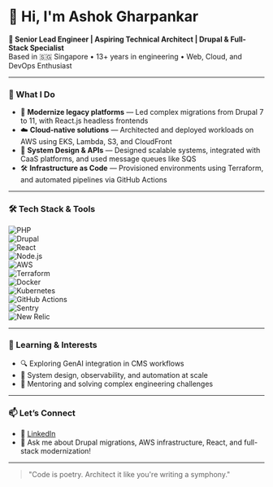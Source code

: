 # 👋 Hi, I'm Ashok Gharpankar

**🚀 Senior Lead Engineer | Aspiring Technical Architect | Drupal & Full-Stack Specialist**  
Based in 🇸🇬 Singapore • 13+ years in engineering • Web, Cloud, and DevOps Enthusiast

---

### 💼 What I Do

- 🔧 **Modernize legacy platforms** — Led complex migrations from Drupal 7 to 11, with React.js headless frontends  
- ☁️ **Cloud-native solutions** — Architected and deployed workloads on AWS using EKS, Lambda, S3, and CloudFront  
- 🧩 **System Design & APIs** — Designed scalable systems, integrated with CaaS platforms, and used message queues like SQS  
- 🛠️ **Infrastructure as Code** — Provisioned environments using Terraform, and automated pipelines via GitHub Actions

---

### 🛠️ Tech Stack & Tools

![PHP](https://img.shields.io/badge/PHP-%23777BB4.svg?style=flat&logo=php&logoColor=white)  
![Drupal](https://img.shields.io/badge/Drupal-0C4B33?style=flat&logo=drupal&logoColor=white)  
![React](https://img.shields.io/badge/React-61DAFB?style=flat&logo=react&logoColor=black)  
![Node.js](https://img.shields.io/badge/Node.js-339933?style=flat&logo=nodedotjs&logoColor=white)  
![AWS](https://img.shields.io/badge/AWS-232F3E?style=flat&logo=amazon-aws&logoColor=white)  
![Terraform](https://img.shields.io/badge/Terraform-7B42BC?style=flat&logo=terraform&logoColor=white)  
![Docker](https://img.shields.io/badge/Docker-2496ED?style=flat&logo=docker&logoColor=white)  
![Kubernetes](https://img.shields.io/badge/Kubernetes-326CE5?style=flat&logo=kubernetes&logoColor=white)  
![GitHub Actions](https://img.shields.io/badge/GitHub_Actions-2088FF?style=flat&logo=github-actions&logoColor=white)  
![Sentry](https://img.shields.io/badge/Sentry-362D59?style=flat&logo=sentry&logoColor=white)  
![New Relic](https://img.shields.io/badge/NewRelic-008080?style=flat&logo=new-relic&logoColor=white)  

---

### 📖 Learning & Interests

- 🔍 Exploring GenAI integration in CMS workflows  
- 🧠 System design, observability, and automation at scale  
- 🎯 Mentoring and solving complex engineering challenges

---

### 📫 Let’s Connect

- 💼 [LinkedIn](https://linkedin.com/in/ashokgharpankar)  
- 💬 Ask me about Drupal migrations, AWS infrastructure, React, and full-stack modernization!

---

> "Code is poetry. Architect it like you're writing a symphony."

